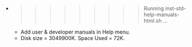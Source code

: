 * >>>>>>>>> Running inst-std-help-manuals-html.sh ...
  * Add user & developer manuals in Help menu.
  * Disk size = 3049900K. Space Used = 72K.
